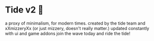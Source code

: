 # Tide v2 🌊
a proxy of minimalism, for modern times.
created by the tide team and xXmizzeryXx (or just mizzery, doesn't really matter.)
updated constantly with ui and game addons
join the wave today and ride the tide!
